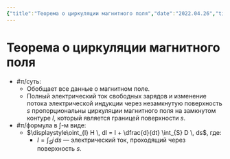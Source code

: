 ```yaml
---
{"title":"Теорема о циркуляции магнитного поля","date":"2022.04.26","time":"21:33","aliases":[],"tags":["ммпэд","электродинамика"],"dg-publish":true,"permalink":"/7-radio-engineering/teorema-o-czirkulyaczii-magnitnogo-polya/","dgPassFrontmatter":true}
---
```



# Теорема о циркуляции магнитного поля

- #π/суть:
	- Обобщает все данные о магнитном поле.
	- Полный электрический ток свободных зарядов и изменение потока электрической индукции через незамкнутую поверхность $s$ пропорциональны циркуляции магнитного поля на замкнутом контуре $l$, который является границей поверхности $s$.
- #π/формула в $\int$-м виде:
	- $\displaystyle\oint_{l} H \, dl = I + \dfrac{d}{dt} \int_{S} D \, ds$, где:
		- $I=\displaystyle \int_{S} j \, ds$ — электрический ток, проходящий через поверхность $s$.
